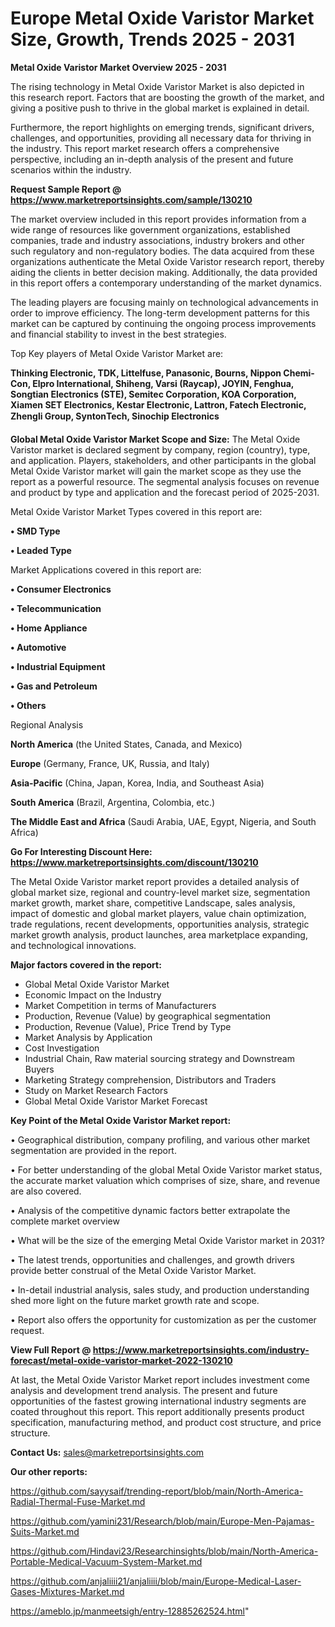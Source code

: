  # Europe Metal Oxide Varistor Market Size, Growth, Trends 2025 - 2031

<Strong> Metal Oxide Varistor Market Overview 2025 - 2031</strong>

The rising technology in Metal Oxide Varistor Market is also depicted in this research report. Factors that are boosting the growth of the market, and giving a positive push to thrive in the global market is explained in detail.

Furthermore, the report highlights on emerging trends, significant drivers, challenges, and opportunities, providing all necessary data for thriving in the industry. This report market research offers a comprehensive perspective, including an in-depth analysis of the present and future scenarios within the industry.

<strong>Request Sample Report @ <a href=https://www.marketreportsinsights.com/sample/130210>https://www.marketreportsinsights.com/sample/130210</a></strong>

The market overview included in this report provides information from a wide range of resources like government organizations, established companies, trade and industry associations, industry brokers and other such regulatory and non-regulatory bodies. The data acquired from these organizations authenticate the Metal Oxide Varistor research report, thereby aiding the clients in better decision making. Additionally, the data provided in this report offers a contemporary understanding of the market dynamics.

The leading players are focusing mainly on technological advancements in order to improve efficiency. The long-term development patterns for this market can be captured by continuing the ongoing process improvements and financial stability to invest in the best strategies.

Top Key players of Metal Oxide Varistor Market are:

<strong>Thinking Electronic, TDK, Littelfuse, Panasonic, Bourns, Nippon Chemi-Con, Elpro International, Shiheng, Varsi (Raycap), JOYIN, Fenghua, Songtian Electronics (STE), Semitec Corporation, KOA Corporation, Xiamen SET Electronics, Kestar Electronic, Lattron, Fatech Electronic, Zhengli Group, SyntonTech, Sinochip Electronics</strong>

<strong><b>Global Metal Oxide Varistor Market Scope and Size:</b></strong>
The Metal Oxide Varistor market is declared segment by company, region (country), type, and application. Players, stakeholders, and other participants in the global Metal Oxide Varistor market will gain the market scope as they use the report as a powerful resource. The segmental analysis focuses on revenue and product by type and application and the forecast period of 2025-2031.

Metal Oxide Varistor Market Types covered in this report are:

<strong>• SMD Type

• Leaded Type</strong>

Market Applications covered in this report are:

<strong>• Consumer Electronics

• Telecommunication

• Home Appliance

• Automotive

• Industrial Equipment

• Gas and Petroleum

• Others</strong> 

Regional Analysis

<strong>North America</strong> (the United States, Canada, and Mexico)

<strong>Europe</strong> (Germany, France, UK, Russia, and Italy)

<strong>Asia-Pacific</strong> (China, Japan, Korea, India, and Southeast Asia)

<strong>South America</strong> (Brazil, Argentina, Colombia, etc.)

<strong>The Middle East and Africa</strong> (Saudi Arabia, UAE, Egypt, Nigeria, and South Africa)

<strong>Go For Interesting Discount Here: <a href=https://www.marketreportsinsights.com/discount/130210>https://www.marketreportsinsights.com/discount/130210</a></strong>

The Metal Oxide Varistor market report provides a detailed analysis of global market size, regional and country-level market size, segmentation market growth, market share, competitive Landscape, sales analysis, impact of domestic and global market players, value chain optimization, trade regulations, recent developments, opportunities analysis, strategic market growth analysis, product launches, area marketplace expanding, and technological innovations.

<strong><b>Major factors covered in the report:</b></strong>
<ul>
  <li>Global Metal Oxide Varistor Market </li>
  <li>Economic Impact on the Industry</li>
  <li>Market Competition in terms of Manufacturers</li>
  <li>Production, Revenue (Value) by geographical segmentation</li>
  <li>Production, Revenue (Value), Price Trend by Type</li>
  <li>Market Analysis by Application</li>
  <li>Cost Investigation</li>
  <li>Industrial Chain, Raw material sourcing strategy and Downstream Buyers</li>
  <li>Marketing Strategy comprehension, Distributors and Traders</li>
  <li>Study on Market Research Factors</li>
  <li>Global Metal Oxide Varistor Market Forecast</li>
</ul>

<strong><b>Key Point of the Metal Oxide Varistor Market report:</b></strong>

• Geographical distribution, company profiling, and various other market segmentation are provided in the report.

• For better understanding of the global Metal Oxide Varistor market status, the accurate market valuation which comprises of size, share, and revenue are also covered.

• Analysis of the competitive dynamic factors better extrapolate the complete market overview

• What will be the size of the emerging Metal Oxide Varistor market in 2031?

• The latest trends, opportunities and challenges, and growth drivers provide better construal of the Metal Oxide Varistor Market.

• In-detail industrial analysis, sales study, and production understanding shed more light on the future market growth rate and scope.

• Report also offers the opportunity for customization as per the customer request.

<strong><b>View Full Report @ <a href=https://www.marketreportsinsights.com/industry-forecast/metal-oxide-varistor-market-2022-130210>https://www.marketreportsinsights.com/industry-forecast/metal-oxide-varistor-market-2022-130210</a></b></strong>


At last, the Metal Oxide Varistor Market report includes investment come analysis and development trend analysis. The present and future opportunities of the fastest growing international industry segments are coated throughout this report. This report additionally presents product specification, manufacturing method, and product cost structure, and price structure.

<strong>Contact Us:</strong>
sales@marketreportsinsights.com

<strong>Our other reports:</strong>

<a href=https://github.com/sayysaif/trending-report/blob/main/North-America-Radial-Thermal-Fuse-Market.md>https://github.com/sayysaif/trending-report/blob/main/North-America-Radial-Thermal-Fuse-Market.md</a>

<a href=https://github.com/yamini231/Research/blob/main/Europe-Men-Pajamas-Suits-Market.md>https://github.com/yamini231/Research/blob/main/Europe-Men-Pajamas-Suits-Market.md</a>

<a href=https://github.com/Hindavi23/Researchinsights/blob/main/North-America-Portable-Medical-Vacuum-System-Market.md>https://github.com/Hindavi23/Researchinsights/blob/main/North-America-Portable-Medical-Vacuum-System-Market.md</a>

<a href=https://github.com/anjaliiii21/anjaliiii/blob/main/Europe-Medical-Laser-Gases-Mixtures-Market.md>https://github.com/anjaliiii21/anjaliiii/blob/main/Europe-Medical-Laser-Gases-Mixtures-Market.md</a>

<a href=https://ameblo.jp/manmeetsigh/entry-12885262524.html>https://ameblo.jp/manmeetsigh/entry-12885262524.html</a>"
